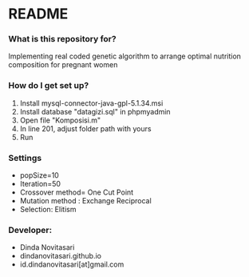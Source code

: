 # README #

### What is this repository for? ###
Implementing real coded genetic algorithm to arrange optimal nutrition composition for pregnant women

### How do I get set up? ###

1. Install mysql-connector-java-gpl-5.1.34.msi
2. Install database "datagizi.sql" in phpmyadmin
3. Open file "Komposisi.m"
4. In line 201, adjust folder path with yours
5. Run

### Settings

* popSize=10
* Iteration=50
* Crossover method= One Cut Point
* Mutation method : Exchange Reciprocal
* Selection: Elitism

### Developer:
* Dinda Novitasari
* dindanovitasari.github.io
* id.dindanovitasari[at]gmail.com
